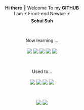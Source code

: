 <p align="center">
  <b>Hi there 👋</b>
  Welcome To my <b>GITHUB</b>
<br/>
  I am ⚡️ Front-end Newbie ⚡️  
  <br/>
  <b>Sohui Suh</b>
</p>
<br/>
<p align="center">Now learning ...<br/><br/>
  <img  src="https://img.shields.io/badge/React-3A3A42?style=flat&logo=React&logoColor=61DAFB"/>
  <img  src="https://img.shields.io/badge/JavaScript-F7DF1E?style=flat&logo=JavaScript&logoColor=black"/>
  <img  src="https://img.shields.io/badge/HTML-E34F26?style=flat&logo=HTML5&logoColor=white"/>
  <img  src="https://img.shields.io/badge/CSS-1572B6?style=flat&logo=CSS3&logoColor=white"/>
  <img src="https://img.shields.io/badge/Sass-CC6699?style=flat&logo=Sass&logoColor=white"/>
</p>
<br/>
<p align="center">Used to...<br/><br/>
  <img src="https://img.shields.io/badge/Python-3776AB?style=flat&logo=Python&logoColor=white"/>
  <img src="https://img.shields.io/badge/C++-00599C?style=flat&logo=C%2B%2B&logoColor=white"/>
  <img src="https://img.shields.io/badge/R-276DC3?style=flat&logo=R&logoColor=white"/>
  <img src="https://img.shields.io/badge/Node.js-339933?style=flat&logo=Node.js&logoColor=black"/>
</p>
<br/>
<p align="center">
  <img src="http://mazassumnida.wtf/api/v2/generate_badge?boj=greenish0902" />
  <img src="http://mazandi.herokuapp.com/api?handle=greenish0902&theme=dark"/>
</p>

<!--
**greenish0902/greenish0902** is a ✨ _special_ ✨ repository because its `README.md` (this file) appears on your GitHub profile.

Here are some ideas to get you started:

- 🔭 I’m currently working on ...
- 🌱 I’m currently learning ...
- 👯 I’m looking to collaborate on ...
- 🤔 I’m looking for help with ...
- 💬 Ask me about ...
- 📫 How to reach me: ...
- 😄 Pronouns: ...
- ⚡ Fun fact: ...
-->
